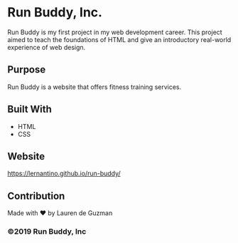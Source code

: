 # Run Buddy, Inc.
Run Buddy is my first project in my web development career. This project aimed to teach the foundations of HTML and give an introductory real-world experience of web design. 

## Purpose

Run Buddy is a website that offers fitness training services.

## Built With

- HTML
- CSS

## Website

https://lernantino.github.io/run-buddy/

## Contribution

Made with ❤️ by Lauren de Guzman

### ©️2019 Run Buddy, Inc
